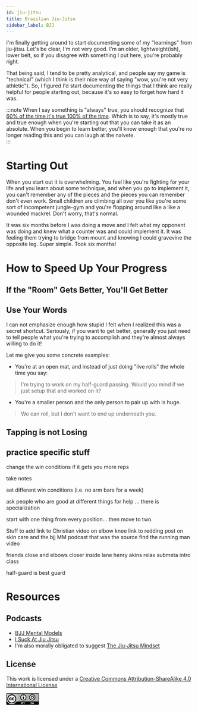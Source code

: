 ```yaml
---
id: jiu-jitsu
title: Brazilian Jiu-Jitsu
sidebar_label: BJJ
---
```


I'm finally getting around to start documenting some of my "learnings" from jiu-jitsu.  Let's be clear, I'm not very good.  I'm an older, lightweight(ish), lower belt, so if you disagree with something I put here, you're probably right.  

That being said, I tend to be pretty analytical, and people say my game is "technical" (which I think is their nice way of saying "wow, you're not very athletic").  So, I figured I'd start documenting the things that I think are really helpful for people starting out, because it's so easy to forget how hard it was.


:::note 
When I say something is "always" true, you should recognize that [60% of the time it's true 100% of the time](https://www.youtube.com/watch?v=IKiSPUc2Jck&t=80s).  Which is to say, it's mostly true and true enough when you're starting out that you can take it as an absolute.  When you begin to learn better, you'll know enough that you're no longer reading this and you can laugh at the naivete.  
:::

# Starting Out

When you start out it is overwhelming.  You feel like you're fighting for your life and you learn about some technique, and when you go to implement it, you can't remember any of the pieces and the pieces you can remember don't even work.  Small children are climbing all over you like you're some sort of incompetent jungle-gym and you're flopping around like a like a wounded mackrel.  Don't worry, that's normal.

It was six months before I was doing a move and I felt what my opponent was doing and knew what a counter was and could implement it.  It was feeling them trying to bridge from mount and knowing I could gravevine the opposite leg.  Super simple.  Took six months!

# How to Speed Up Your Progress

## If the "Room" Gets Better, You'll Get Better



## Use Your Words

I can not emphasize enough how stupid I felt when I realized this was a secret shortcut.  Seriously, if you want to get better, generally you just need to tell people what you're trying to accomplish and they're almost always willing to do it!

Let me give you some concrete examples:

* You're at an open mat, and instead of just doing "live rolls" the whole time you say:

> I'm trying to work on my half-guard passing.  Would you mind if we just setup that and worked on it?

* You're a smaller person and the only person to pair up with is huge.

> We can roll, but I don't want to end up underneath you.


## Tapping is not Losing

## practice specific stuff
change the win conditions if it gets you more reps


take notes

set different win conditions (i.e. no arm bars for a week)

ask people who are good at different things for help ... there is specialization

start with one thing from every position... then move to two.

Stuff to add
link to Christian video on elbow knee
link to redding post on skin care and the bjj MM podcast that was the source
find the running man video

friends close and elbows closer
inside lane
henry akins relax
submeta intro class

half-guard is best guard





# Resources

## Podcasts

* [BJJ Mental Models](https://www.bjjmentalmodels.com/podcast)
* [I Suck At Jiu Jitsu](https://open.spotify.com/show/3xEFgc72GKW5ftojiMYpSOv)
* I'm also morally obligated to suggest [The Jiu-Jitsu Mindset](https://open.spotify.com/show/0TsZ2w9qk5X96rVgwRXfEm)



## License

This work is licensed under a
[Creative Commons Attribution-ShareAlike 4.0 International License](https://creativecommons.org/licenses/by-nc-sa/4.0/)

![License image](assets/88x31.png)
